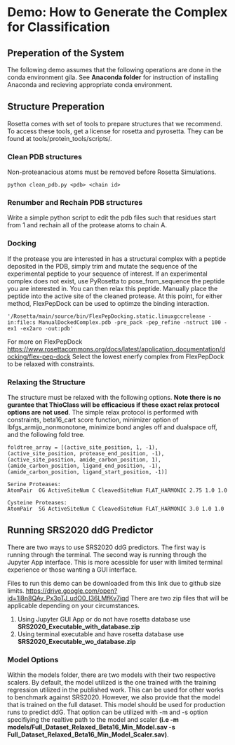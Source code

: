 # Demo: How to Generate the Complex for Classification

## Preperation of the System
The following demo assumes that the following operations are done in the conda environment gila.
See __Anaconda folder__ for instruction of installing Anaconda and recieving appropriate conda environment.

## Structure Preperation
Rosetta comes with set of tools to prepare structures that we recommend. To access these tools, get a license for rosetta and pyrosetta. They can be found at tools/protein_tools/scripts/. 
### Clean PDB structures
Non-proteanacious atoms must be removed before Rosetta Simulations. 
```
python clean_pdb.py <pdb> <chain id>
```
### Renumber and Rechain PDB structures
Write a simple python script to edit the pdb files such that residues start from 1 and rechain all of the protease atoms to chain A.

### Docking
If the protease you are interested in has a structural complex with a peptide deposited in the PDB, simply trim and mutate the sequence of the experimental peptide to your sequence of interest. If an experimental complex does not exist, use PyRosetta to pose_from_sequence the peptide you are interested in. You can then relax this peptide. Manually place the peptide into the active site of the cleaned protease. At this point, for either method, FlexPepDock can be used to optimze the binding interaction.

```
'/Rosetta/main/source/bin/FlexPepDocking.static.linuxgccrelease -in:file:s ManualDockedComplex.pdb -pre_pack -pep_refine -nstruct 100 -ex1 -ex2aro -out:pdb'
```
For more on FlexPepDock https://www.rosettacommons.org/docs/latest/application_documentation/docking/flex-pep-dock
Select the lowest enerfy complex from FlexPepDock to be relaxed with constraints.

### Relaxing the Structure
The structure must be relaxed with the following options. __Note there is no gurantee that ThioClass will be efficacious if these exact relax protocol options are not used__. The simple relax protocol is performed with constraints, beta16_cart score function, minimizer option of lbfgs_armijo_nonmonotone, minimize bond angles off and dualspace off, and the following fold tree. 

```
foldtree_array = [(active_site_position, 1, -1), 
(active_site_position, protease_end_position, -1), 
(active_site_position, amide_carbon_position, 1),
(amide_carbon_position, ligand_end_position, -1),
(amide_carbon_position, ligand_start_position, -1)]

Serine Proteases:
AtomPair  OG ActiveSiteNum C CleavedSiteNum FLAT_HARMONIC 2.75 1.0 1.0	

Cysteine Proteases:
AtomPair  SG ActiveSiteNum C CleavedSiteNum FLAT_HARMONIC 3.0 1.0 1.0
```

## Running SRS2020 ddG Predictor
There are two ways to use SRS2020 ddG predictors. The first way is running through the terminal. The second way is running through the Jupyter App interface. This is more acessible for user with limited terminal experience or those wanting a GUI interface.

Files to run this demo can be downloaded from this link due to github size limits.
https://drive.google.com/open?id=1l8n8QAy_Px3pTJ_udO0_I36LMfKv7iqd
There are two zip files that will be applicable depending on your circumstances.
1. Using Jupyter GUI App or do not have rosetta database use __SRS2020_Executable_with_database.zip__
2. Using terminal executable and have rosetta database use __SRS2020_Executable_wo_database.zip__
### Model Options
Within the models folder, there are two models with their two respective scalers. By default, the model utilized is the one trained with the training regression utilized in the published work. This can be used for other works to benchmark against SRS2020. However, we also provide that the model that is trained on the full dataset. This model should be used for production runs to predict ddG. That option can be utilized with -m and -s option specifiying the realtive path to the model and scaler __(i.e -m models/Full_Dataset_Relaxed_Beta16_Min_Model.sav -s   Full_Dataset_Relaxed_Beta16_Min_Model_Scaler.sav)__.
